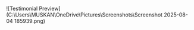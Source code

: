 ![Testimonial Preview](C:\Users\MUSKAN\OneDrive\Pictures\Screenshots\Screenshot 2025-08-04 185939.png)
